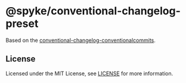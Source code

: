 # @spyke/conventional-changelog-preset

Based on the [conventional-changelog-conventionalcommits](https://github.com/conventional-changelog/conventional-changelog/tree/master/packages/conventional-changelog-conventionalcommits).

## License

Licensed under the MIT License, see [LICENSE](LICENSE) for more information.
